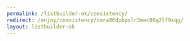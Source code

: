 ```yaml
---
permalink: /listbuilder-ok/consistency/
redirect: /enjoy/consistency/cmra86dpbpslr3mec08q2lf9sqg/
layout: listbuilder-ok
---
```

